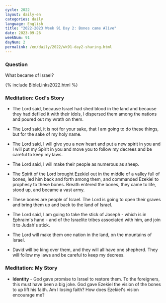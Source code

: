 ```yaml
---
cycle: 2022
layout: daily-en
categories: daily
language: English
title: "2022-2023 Week 91 Day 2: Bones came Alive"
date: 2023-09-26
weekNum: 91
dayNum: 2
permalink: /en/daily/2022/wk91-day2-sharing.html
---
```


### Question     
What became of Israel? 

{% include BibleLinks2022.html %}

### Meditation: God's Story   
+ The Lord said, because Israel had shed blood in the land and because they had defiled it with their idols, I dispersed them among the nations and poured out my wrath on them. 

+ The Lord said, it is not for your sake, that I am going to do these things, but for the sake of my holy name. 

+ The Lord said, I will give you a new heart and put a new spirit in you and I will put my Spirit in you and move you to follow my decrees and be careful to keep my laws. 

+ The Lord said, I will make their people as numerous as sheep. 

+ The Spirit of the Lord brought Ezekiel out in the middle of a valley full of bones, led him back and forth among them, and commanded Ezekiel to prophesy to these bones. Breath entered the bones, they came to life, stood up, and became a vast army. 
+ These bones are people of Israel. The Lord is going to open their graves and bring them up and back to the land of Israel. 

+ The Lord said, I am going to take the stick of Joseph - which is in Ephraim's hand - and of the Israelite tribes associated with him, and join it to Judah's stick. 

+ The Lord will make them one nation in the land, on the mountains of Israel. 

+ David will be king over them, and they will all have one shepherd. They will follow my laws and be careful to keep my decrees. 

### Meditation: My Story   
+ **Identity** - God gave promise to Israel to restore them. To the foreigners, this must have been a big joke. God gave Ezekiel the vision of the bones to up lift his faith. Am I losing faith? How does Ezekiel's vision encourage me? 
